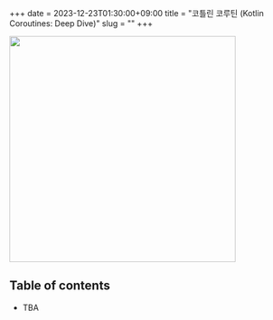 +++ 
date = 2023-12-23T01:30:00+09:00
title = "코틀린 코루틴 (Kotlin Coroutines: Deep Dive)"
slug = "" 
+++

<img src="/images/books/kotlin-coroutines/cover.webp" width="400px">

## Table of contents

- TBA

